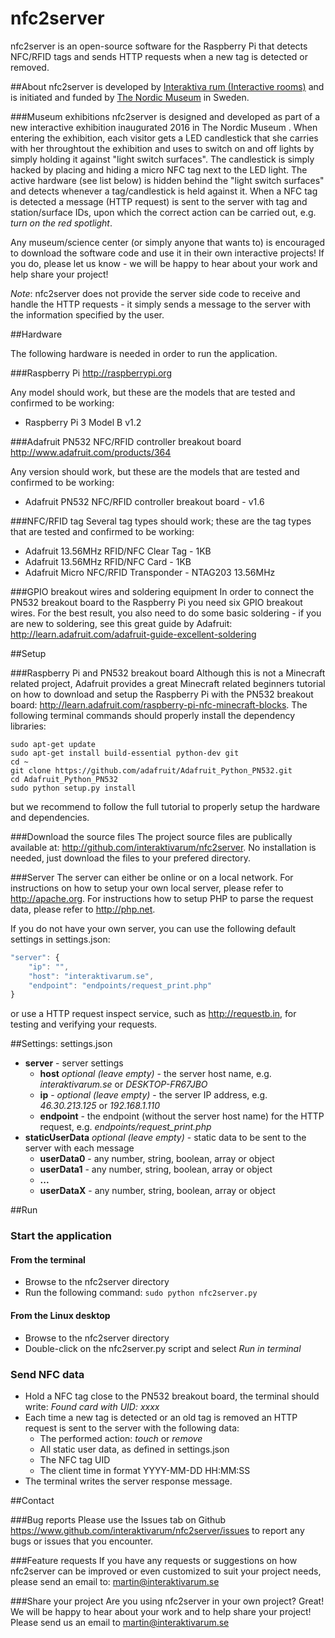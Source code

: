 # nfc2server

nfc2server is an open-source software for the Raspberry Pi that detects NFC/RFID tags and sends HTTP requests when a new tag is detected or removed.

##About
nfc2server is developed by [Interaktiva rum (Interactive rooms)](http://www.interaktivarum.se/en) and is initiated and funded by [The Nordic Museum](http://www.nordiskamuseet.se/en) in Sweden.

###Museum exhibitions
nfc2server is designed and developed as part of a new interactive exhibition inaugurated 2016 in The Nordic Museum .
When entering the exhibition, each visitor gets a LED candlestick that she carries with her throughtout the exhibition and uses to switch on and off lights by simply holding it against "light switch surfaces".
The candlestick is simply hacked by placing and hiding a micro NFC tag next to the LED light.
The active hardware (see list below) is hidden behind the "light switch surfaces" and detects whenever a tag/candlestick is held against it.
When a NFC tag is detected a message (HTTP request) is sent to the server with tag and station/surface IDs, upon which the correct action can be carried out, e.g. *turn on the red spotlight*.

Any museum/science center (or simply anyone that wants to) is encouraged to download the software code and use it in their own interactive projects! If you do, please let us know - we will be happy to hear about your work and help share your project!

*Note*: nfc2server does not provide the server side code to receive and handle the HTTP requests - it simply sends a message to the server with the information specified by the user. 

##Hardware

The following hardware is needed in order to run the application.

###Raspberry Pi
http://raspberrypi.org

Any model should work, but these are the models that are tested and confirmed to be working:
* Raspberry Pi 3 Model B v1.2

###Adafruit PN532 NFC/RFID controller breakout board
http://www.adafruit.com/products/364

Any version should work, but these are the models that are tested and confirmed to be working:
* Adafruit PN532 NFC/RFID controller breakout board - v1.6

###NFC/RFID tag
Several tag types should work; these are the tag types that are tested and confirmed to be working:
* Adafruit 13.56MHz RFID/NFC Clear Tag - 1KB
* Adafruit 13.56MHz RFID/NFC Card - 1KB
* Adafruit Micro NFC/RFID Transponder - NTAG203 13.56MHz

###GPIO breakout wires and soldering equipment
In order to connect the PN532 breakout board to the Raspberry Pi you need six GPIO breakout wires.
For the best result, you also need to do some basic soldering - if you are new to soldering, see this great guide by Adafruit: http://learn.adafruit.com/adafruit-guide-excellent-soldering

##Setup

###Raspberry Pi and PN532 breakout board
Although this is not a Minecraft related project, Adafruit provides a great Minecraft related beginners tutorial on how to download and setup the Raspberry Pi with the PN532 breakout board: http://learn.adafruit.com/raspberry-pi-nfc-minecraft-blocks. 
The following terminal commands should properly install the dependency libraries:
```
sudo apt-get update
sudo apt-get install build-essential python-dev git
cd ~
git clone https://github.com/adafruit/Adafruit_Python_PN532.git
cd Adafruit_Python_PN532
sudo python setup.py install
``` 
but we recommend to follow the full tutorial to properly setup the hardware and dependencies.

###Download the source files
The project source files are publically available at: http://github.com/interaktivarum/nfc2server. No installation is needed, just download the files to your prefered directory.

###Server
The server can either be online or on a local network. For instructions on how to setup your own local server, please refer to http://apache.org. 
For instructions how to setup PHP to parse the request data, please refer to http://php.net.

If you do not have your own server, you can use the following default settings in settings.json:
```javascript
"server": {
	"ip": "",
	"host": "interaktivarum.se",
	"endpoint": "endpoints/request_print.php"
}
```
or use a HTTP request inspect service, such as http://requestb.in, for testing and verifying your requests. 

##Settings: settings.json

* **server** - server settings
	* **host** *optional (leave empty)* - the server host name, e.g. *interaktivarum.se* or *DESKTOP-FR67JBO*   
	* **ip** - *optional (leave empty)* - the server IP address, e.g. *46.30.213.125* or *192.168.1.110*
	* **endpoint** - the endpoint (without the server host name) for the HTTP request, e.g. *endpoints/request_print.php*
* **staticUserData** *optional (leave empty)* - static data to be sent to the server with each message
	* **userData0** - any number, string, boolean, array or object
	* **userData1** - any number, string, boolean, array or object
	* **...**
	* **userDataX** - any number, string, boolean, array or object

##Run

### Start the application
#### From the terminal
* Browse to the nfc2server directory 
* Run the following command: ``` sudo python nfc2server.py ```

#### From the Linux desktop
* Browse to the nfc2server directory
* Double-click on the nfc2server.py script and select *Run in terminal*

### Send NFC data
* Hold a NFC tag close to the PN532 breakout board, the terminal should write: *Found card with UID: xxxx*
* Each time a new tag is detected or an old tag is removed an HTTP request is sent to the server with the following data: 
	* The performed action: *touch* or *remove*
	* All static user data, as defined in settings.json
	* The NFC tag UID
	* The client time in format YYYY-MM-DD HH:MM:SS
* The terminal writes the server response message.

##Contact

###Bug reports
Please use the Issues tab on Github https://www.github.com/interaktivarum/nfc2server/issues to report any bugs or issues that you encounter.

###Feature requests
If you have any requests or suggestions on how nfc2server can be improved or even customized to suit your project needs, please send an email to: martin@interaktivarum.se 

###Share your project
Are you using nfc2server in your own project? Great! We will be happy to hear about your work and to help share your project!
Please send us an email to martin@interaktivarum.se

